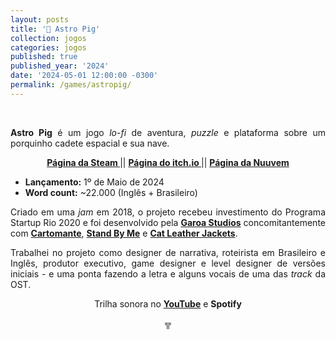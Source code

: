 ```yaml
---
layout: posts
title: '🚀 Astro Pig'
collection: jogos
categories: jogos
published: true
published_year: '2024'
date: '2024-05-01 12:00:00 -0300'
permalink: /games/astropig/
---
```



<div style="text-align:justify">
<p>⠀</p>
<p> </p>
<p> <b>Astro Pig</b> é um jogo <i>lo-fi</i> de aventura, <i>puzzle</i> e plataforma sobre um porquinho cadete espacial e sua nave.</p>
<p style="text-align:center"> <b> <a href= "https://store.steampowered.com/app/1800390/Astro_Pig/"> Página da Steam </a> </b> || <b> <a href= "https://garoa.itch.io/astro-pig"> Página do itch.io </a> </b> || <b> <a href= "https://www.nuuvem.com/br-pt/item/astro-pig"> Página da Nuuvem </a> </b> </p> 
<ul>
  <li><strong>Lançamento:</strong> 1º de Maio de 2024</li>
  <li><strong>Word count:</strong> ~22.000 (Inglês + Brasileiro)</li>
</ul>
<p>Criado em uma <i>jam</i> em 2018, o projeto recebeu investimento do Programa Startup Rio 2020 e foi desenvolvido pela <a href="https://garoastudios.com"><strong>Garoa Studios</strong></a> concomitantemente com <a href="https://victordepaiva.com/jogos/cartomante/"><strong>Cartomante</strong></a>, <a href="https://victordepaiva.com/jogos/standbyme/"><strong>Stand By Me</strong></a> e <a href="https://victordepaiva.com/jogos/catleatherjackets/"><strong>Cat Leather Jackets</strong></a>.</p>
<p>Trabalhei no projeto como designer de narrativa, roteirista em Brasileiro e Inglês, produtor executivo, game designer e level designer de versões iniciais - e uma ponta fazendo a letra e alguns vocais de uma das <i>track</i> da OST.</p>
<p style="text-align: center;">Trilha sonora no <a href="https://www.youtube.com/playlist?list=PLVB_OZivbJHkafl-S9X8PcQ6Jk0sCkFMJ"><strong>YouTube</strong></a> e <strong>Spotify</strong></p>

<p style="text-align:center"> ╦ </p>
